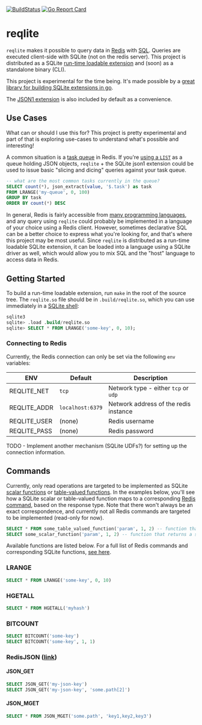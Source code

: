 [![BuildStatus](https://github.com/augmentable-dev/reqlite/workflows/tests/badge.svg)](https://github.com/augmentable-dev/reqlite/actions?workflow=tests)
[![Go Report Card](https://goreportcard.com/badge/github.com/augmentable-dev/reqlite)](https://goreportcard.com/report/github.com/augmentable-dev/reqlite)
# reqlite

`reqlite` makes it possible to query data in [Redis](https://redis.io/) with [SQL](https://sqlite.org/lang.html).
Queries are executed client-side with SQLite (not on the redis server).
This project is distributed as a SQLite [run-time loadable extension](https://www.sqlite.org/loadext.html) and (soon) as a standalone binary (CLI).

This project is experimental for the time being.
It's made possible by a [great library for building SQLite extensions in go](https://github.com/riyaz-ali/sqlite).

The [JSON1 extension](https://www.sqlite.org/json1.html) is also included by default as a convenience.

## Use Cases

What can or should I use this for?
This project is pretty experimental and part of that is exploring use-cases to understand what's possible and interesting!

A common situation is a [task queue](https://redislabs.com/ebook/part-2-core-concepts/chapter-6-application-components-in-redis/6-4-task-queues/) in Redis.
If you're [using a `LIST`](https://redislabs.com/ebook/part-2-core-concepts/chapter-6-application-components-in-redis/6-4-task-queues/6-4-1-first-in-first-out-queues/) as a queue holding JSON objects, `reqlite` + the SQLite json1 extension could be used to issue basic "slicing and dicing" queries against your task queue.

```sql
-- what are the most common tasks currently in the queue?
SELECT count(*), json_extract(value, '$.task') as task
FROM LRANGE('my-queue', 0, 100)
GROUP BY task
ORDER BY count(*) DESC
```

In general, Redis is fairly accessible from [many programming languages](https://redis.io/clients), and any query using `reqlite` could probably be implemented in a language of your choice using a Redis client.
However, sometimes declarative SQL can be a better choice to express what you're looking for, and that's where this project may be most useful.
Since `reqlite` is distributed as a run-time loadable SQLite extension, it can be loaded into a language using a SQLite driver as well, which would allow you to mix SQL and the "host" language to access data in Redis.

## Getting Started

To build a run-time loadable extension, run `make` in the root of the source tree.
The `reqlite.so` file should be in `.build/reqlite.so`, which you can use immediately in a [SQLite shell](https://sqlite.org/cli.html):

```sql
sqlite3
sqlite> .load .build/reqlite.so
sqlite> SELECT * FROM LRANGE('some-key', 0, 10);
```

### Connecting to Redis

Currently, the Redis connection can only be set via the following `env` variables:

| ENV          | Default          | Description                           |
|--------------|------------------|---------------------------------------|
| REQLITE_NET  | `tcp`            | Network type - either `tcp` or `udp`  |
| REQLITE_ADDR | `localhost:6379` | Network address of the redis instance |
| REQLITE_USER | (none)           | Redis username                        |
| REQLITE_PASS | (none)           | Redis password                        |

TODO - Implement another mechanism (SQLite UDFs?) for setting up the connection information.

## Commands

Currently, only read operations are targeted to be implemented as SQLite [scalar functions](https://www.sqlite.org/appfunc.html) or [table-valued functions](https://www.sqlite.org/vtab.html#tabfunc2).
In the examples below, you'll see how a SQLite scalar or table-valued function maps to a corresponding [Redis command](https://redis.io/commands), based on the response type.
Note that there won't always be an exact correspondence, and currently not all Redis commands are targeted to be implemented (read-only for now).

```sql
SELECT * FROM some_table_valued_function('param', 1, 2) -- function that returns a table
SELECT some_scalar_function('param', 1, 2) -- function that returns a scalar value
```

Available functions are listed below.
For a full list of Redis commands and corresponding SQLite functions, [see here](https://github.com/augmentable-dev/reqlite/tree/main/commands.md).

### LRANGE

```sql
SELECT * FROM LRANGE('some-key', 0, 10)
```

### HGETALL

```sql
SELECT * FROM HGETALL('myhash')
```

### BITCOUNT

```sql
SELECT BITCOUNT('some-key')
SELECT BITCOUNT('some-key', 1, 1)
```

### RedisJSON ([link](https://oss.redislabs.com/redisjson/))

#### JSON_GET

```sql
SELECT JSON_GET('my-json-key')
SELECT JSON_GET('my-json-key', 'some.path[2]')
```

#### JSON_MGET

```sql
SELECT * FROM JSON_MGET('some.path', 'key1,key2,key3')
```
